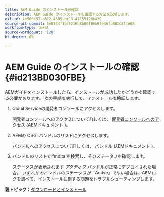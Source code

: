 ```yaml
---
title: AEM Guide のインストールの確認
description: AEM Guide のインストールを確認する方法を説明します。
exl-id: 4e566c57-a522-4605-bc70-47155f20b429
source-git-commit: 5e0584f1bf0216b8b00f00b9fe46fa682c244e08
workflow-type: tm+mt
source-wordcount: '128'
ht-degree: 0%

---
```


# AEM Guide のインストールの確認 {#id213BD030FBE}

AEMガイドをインストールしたら、インストールが成功したかどうかを確認する必要があります。 次の手順を実行して、インストールを検証します。

1. Cloud Serviceの開発者コンソールにアクセスします。

   開発者コンソールへのアクセスについて詳しくは、 [開発者コンソールへのアクセス](https://experienceleague.adobe.com/docs/experience-manager-learn/cloud-service/debugging/debugging-aem-as-a-cloud-service/developer-console.html?lang=ja) (AEMドキュメント )。

1. AEMの OSGi バンドルのリストにアクセスします。

   バンドルへのアクセスについて詳しくは、 [バンドル](https://experienceleague.adobe.com/docs/experience-manager-learn/cloud-service/debugging/debugging-aem-as-a-cloud-service/developer-console.html?lang=en#bundles) (AEMドキュメント )。

1. バンドルのリストで fmdita を検索し、そのステータスを確認します。

   ステータスが表示されます *アクティブ* バンドルが正常にデプロイされた場合。 いずれかのバンドルのステータスが「Active」でない場合は、AEMログを調べて、インストールに関する問題をトラブルシューティングします。


**親トピック：**[&#x200B;ダウンロードとインストール](download-install.md)
